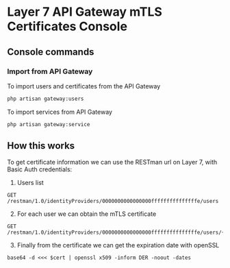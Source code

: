 # Layer 7 API Gateway mTLS Certificates Console

## Console commands

### Import from API Gateway

To import users and certificates from the API Gateway

```bash
php artisan gateway:users
```

To import services from API Gateway

```bash
php artisan gateway:service
```

## How this works

To get certificate information we can use the RESTman url on Layer 7, with Basic Auth credentials:

1. Users list

```
GET /restman/1.0/identityProviders/0000000000000000fffffffffffffffe/users
```

2. For each user we can obtain the mTLS certificate

```
GET /restman/1.0/identityProviders/0000000000000000fffffffffffffffe/users/{{USER_ID}}/certificate
```

3. Finally from the certificate we can get the expiration date with openSSL

```
base64 -d <<< $cert | openssl x509 -inform DER -noout -dates
```
